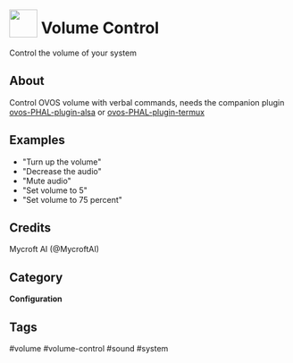 # <img src='https://raw.githack.com/FortAwesome/Font-Awesome/master/svgs/solid/volume-down.svg' card_color='#22a7f0' width='50' height='50' style='vertical-align:bottom'/> Volume Control
Control the volume of your system

## About
Control OVOS volume with verbal commands, needs the companion plugin [ovos-PHAL-plugin-alsa](https://github.com/OpenVoiceOS/ovos-PHAL-plugin-alsa) or [ovos-PHAL-plugin-termux](https://github.com/HiveMindInsiders/ovos-PHAL-plugin-termux)

## Examples
* "Turn up the volume"
* "Decrease the audio"
* "Mute audio"
* "Set volume to 5"
* "Set volume to 75 percent"

## Credits
Mycroft AI (@MycroftAI)

## Category
**Configuration**

## Tags
#volume
#volume-control
#sound
#system
